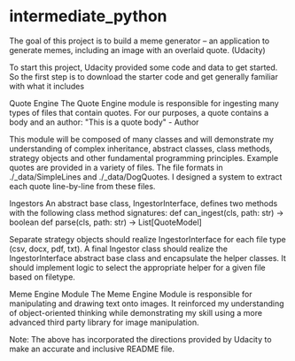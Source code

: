# intermediate_python

The goal of this project is to build a meme generator – an application to generate memes,
including an image with an overlaid quote. (Udacity)

To start this project, Udacity provided some code and data to get started. So the first step is to download the starter
code and get generally familiar with what it includes

Quote Engine
The Quote Engine module is responsible for ingesting many types of files that contain quotes. For our purposes,
a quote contains a body and an author:
"This is a quote body" - Author

This module will be composed of many classes and will demonstrate my understanding of complex inheritance, 
abstract classes, class methods, strategy objects and other fundamental programming principles.
Example quotes are provided in a variety of files. The file formats in ./_data/SimpleLines and 
./_data/DogQuotes. I designed a system to extract each quote line-by-line from these files.

Ingestors
An abstract base class, IngestorInterface, defines two methods with the following class method signatures:
def can_ingest(cls, path: str) -> boolean
def parse(cls, path: str) -> List[QuoteModel]

Separate strategy objects should realize IngestorInterface for each file type (csv, docx, pdf, txt).
A final Ingestor class should realize the IngestorInterface abstract base class and encapsulate the helper classes.
It should implement logic to select the appropriate helper for a given file based on filetype.

Meme Engine Module
The Meme Engine Module is responsible for manipulating and drawing text onto images. It reinforced my
understanding of object-oriented thinking while demonstrating my skill using a more advanced third party library for
image manipulation.

Note: The above has incorporated the directions provided by Udacity to make an accurate and inclusive README file.
